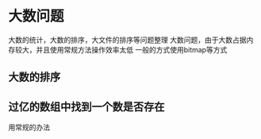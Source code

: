 # 大数问题
大数的统计，大数的排序，大文件的排序等问题整理
大数问题，由于大数占据内存较大，并且使用常规方法操作效率太低
一般的方式使用bitmap等方式

## 大数的排序

## 过亿的数组中找到一个数是否存在
用常规的办法
